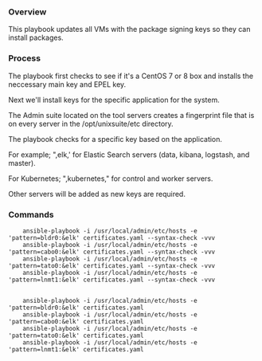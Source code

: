 ### Overview

This playbook updates all VMs with the package signing keys so they can install packages.


### Process

The playbook first checks to see if it's a CentOS 7 or 8 box and installs the neccessary main key and EPEL key.

Next we'll install keys for the specific application for the system.

The Admin suite located on the tool servers creates a fingerprint file that is on every server in the /opt/unixsuite/etc directory.

The playbook checks for a specific key based on the application.

For example; ",elk,' for Elastic Search servers (data, kibana, logstash, and master).

For Kubernetes; ",kubernetes," for control and worker servers.

Other servers will be added as new keys are required.


### Commands

        ansible-playbook -i /usr/local/admin/etc/hosts -e 'pattern=bldr0:&elk' certificates.yaml --syntax-check -vvv
        ansible-playbook -i /usr/local/admin/etc/hosts -e 'pattern=cabo0:&elk' certificates.yaml --syntax-check -vvv
        ansible-playbook -i /usr/local/admin/etc/hosts -e 'pattern=tato0:&elk' certificates.yaml --syntax-check -vvv
        ansible-playbook -i /usr/local/admin/etc/hosts -e 'pattern=lnmt1:&elk' certificates.yaml --syntax-check -vvv


        ansible-playbook -i /usr/local/admin/etc/hosts -e 'pattern=bldr0:&elk' certificates.yaml
        ansible-playbook -i /usr/local/admin/etc/hosts -e 'pattern=cabo0:&elk' certificates.yaml
        ansible-playbook -i /usr/local/admin/etc/hosts -e 'pattern=tato0:&elk' certificates.yaml
        ansible-playbook -i /usr/local/admin/etc/hosts -e 'pattern=lnmt1:&elk' certificates.yaml


